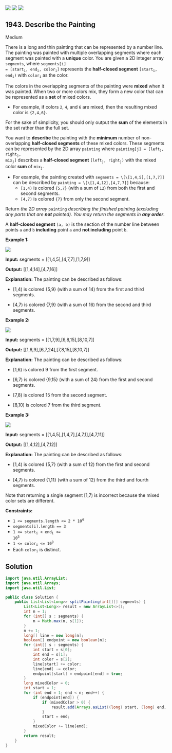 [![](https://img.shields.io/github/stars/javadev/LeetCode-in-Java?label=Stars&style=flat-square)](https://github.com/javadev/LeetCode-in-Java)
[![](https://img.shields.io/github/forks/javadev/LeetCode-in-Java?label=Fork%20me%20on%20GitHub%20&style=flat-square)](https://github.com/javadev/LeetCode-in-Java/fork)
[![](https://img.shields.io/badge/-LeetCode%20in%20Kotlin-blue?style=flat-square)](https://github.com/javadev/LeetCode-in-Kotlin)

## 1943\. Describe the Painting

Medium

There is a long and thin painting that can be represented by a number line. The painting was painted with multiple overlapping segments where each segment was painted with a **unique** color. You are given a 2D integer array `segments`, where <code>segments[i] = [start<sub>i</sub>, end<sub>i</sub>, color<sub>i</sub>]</code> represents the **half-closed segment** <code>[start<sub>i</sub>, end<sub>i</sub>)</code> with <code>color<sub>i</sub></code> as the color.

The colors in the overlapping segments of the painting were **mixed** when it was painted. When two or more colors mix, they form a new color that can be represented as a **set** of mixed colors.

*   For example, if colors `2`, `4`, and `6` are mixed, then the resulting mixed color is `{2,4,6}`.

For the sake of simplicity, you should only output the **sum** of the elements in the set rather than the full set.

You want to **describe** the painting with the **minimum** number of non-overlapping **half-closed segments** of these mixed colors. These segments can be represented by the 2D array `painting` where <code>painting[j] = [left<sub>j</sub>, right<sub>j</sub>, mix<sub>j</sub>]</code> describes a **half-closed segment** <code>[left<sub>j</sub>, right<sub>j</sub>)</code> with the mixed color **sum** of <code>mix<sub>j</sub></code>.

*   For example, the painting created with `segments = \[\[1,4,5],[1,7,7]]` can be described by `painting = \[\[1,4,12],[4,7,7]]` because:
    *   `[1,4)` is colored `{5,7}` (with a sum of `12`) from both the first and second segments.
    *   `[4,7)` is colored `{7}` from only the second segment.

Return _the 2D array_ `painting` _describing the finished painting (excluding any parts that are **not** painted). You may return the segments in **any order**_.

A **half-closed segment** `[a, b)` is the section of the number line between points `a` and `b` **including** point `a` and **not including** point `b`.

**Example 1:**

![](https://assets.leetcode.com/uploads/2021/06/18/1.png)

**Input:** segments = \[\[1,4,5],[4,7,7],[1,7,9]]

**Output:** [[1,4,14],[4,7,16]]

**Explanation:** The painting can be described as follows: 

- \[1,4) is colored {5,9} (with a sum of 14) from the first and third segments.

- \[4,7) is colored {7,9} (with a sum of 16) from the second and third segments.

**Example 2:**

![](https://assets.leetcode.com/uploads/2021/06/18/2.png)

**Input:** segments = \[\[1,7,9],[6,8,15],[8,10,7]]

**Output:** [[1,6,9],[6,7,24],[7,8,15],[8,10,7]]

**Explanation:** The painting can be described as follows: 

- \[1,6) is colored 9 from the first segment. 

- \[6,7) is colored {9,15} (with a sum of 24) from the first and second segments. 

- \[7,8) is colored 15 from the second segment. 

- \[8,10) is colored 7 from the third segment.

**Example 3:**

![](https://assets.leetcode.com/uploads/2021/07/04/c1.png)

**Input:** segments = \[\[1,4,5],[1,4,7],[4,7,1],[4,7,11]]

**Output:** [[1,4,12],[4,7,12]]

**Explanation:** The painting can be described as follows:

- \[1,4) is colored {5,7} (with a sum of 12) from the first and second segments. 

- \[4,7) is colored {1,11} (with a sum of 12) from the third and fourth segments. 
  
Note that returning a single segment [1,7) is incorrect because the mixed color sets are different.

**Constraints:**

*   <code>1 <= segments.length <= 2 * 10<sup>4</sup></code>
*   `segments[i].length == 3`
*   <code>1 <= start<sub>i</sub> < end<sub>i</sub> <= 10<sup>5</sup></code>
*   <code>1 <= color<sub>i</sub> <= 10<sup>9</sup></code>
*   Each <code>color<sub>i</sub></code> is distinct.

## Solution

```java
import java.util.ArrayList;
import java.util.Arrays;
import java.util.List;

public class Solution {
    public List<List<Long>> splitPainting(int[][] segments) {
        List<List<Long>> result = new ArrayList<>();
        int n = 1;
        for (int[] s : segments) {
            n = Math.max(n, s[1]);
        }
        n += 1;
        long[] line = new long[n];
        boolean[] endpoint = new boolean[n];
        for (int[] s : segments) {
            int start = s[0];
            int end = s[1];
            int color = s[2];
            line[start] += color;
            line[end] -= color;
            endpoint[start] = endpoint[end] = true;
        }
        long mixedColor = 0;
        int start = 1;
        for (int end = 1; end < n; end++) {
            if (endpoint[end]) {
                if (mixedColor > 0) {
                    result.add(Arrays.asList((long) start, (long) end, mixedColor));
                }
                start = end;
            }
            mixedColor += line[end];
        }
        return result;
    }
}
```